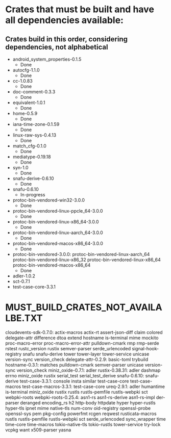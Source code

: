 # Crates that must be built and have all dependencies available:

## Crates build in this order, considering dependencies, not alphabetical

* android_system_properties-0.1.5
  * Done
* autocfg-1.1.0
  * Done
* cc-1.0.83
  * Done
* doc-comment-0.3.3
  * Done
* equivalent-1.0.1
  * Done
* home-0.5.9
  * Done
* iana-time-zone-0.1.59
  * Done
* linux-raw-sys-0.4.13
  * Done
* match_cfg-0.1.0
  * Done
* mediatype-0.19.18
  * Done
* syn-1.0
  * Done
* snafu-derive-0.6.10
  * Done
* snafu-0.6.10
  * In-progress
* protoc-bin-vendored-win32-3.0.0
  * Done
* protoc-bin-vendored-linux-ppcle_64-3.0.0
  * Done
* protoc-bin-vendored-linux-x86_64-3.0.0
  * Done
* protoc-bin-vendored-linux-aarch_64-3.0.0
  * Done
* protoc-bin-vendored-macos-x86_64-3.0.0
  * Done
* protoc-bin-vendored-3.0.0: protoc-bin-vendored-linux-aarch_64 protoc-bin-vendored-linux-x86_32 protoc-bin-vendored-linux-x86_64 protoc-bin-vendored-macos-x86_64
  * Done
* adler-1.0.2
* sct-0.7.1
* test-case-core-3.3.1

# MUST_BUILD_CRATES_NOT_AVAILALBE.TXT

cloudevents-sdk-0.7.0: actix-macros actix-rt assert-json-diff claim colored delegate-attr difference dtoa extend hostname is-terminal mime mockito proc-macro-error proc-macro-error-attr pulldown-cmark rmp rmp-serde rstest rustc_version rustix semver-parser serde_urlencoded signal-hook-registry snafu snafu-derive tower tower-layer tower-service unicase version-sync version_check
delegate-attr-0.2.9: basic-toml trybuild
hostname-0.3.1: matches pulldown-cmark semver-parser unicase version-sync version_check
miniz_oxide-0.7.1: adler
rustix-0.38.31: adler dashmap errno miniz_oxide rustix serial_test serial_test_derive
snafu-0.6.10: snafu-derive
test-case-3.3.1: console insta similar test-case-core test-case-macros
test-case-macros-3.3.1: test-case-core
ureq-2.9.1: adler humantime is-terminal miniz_oxide rustix rustls rustls-pemfile rustls-webpki sct webpki-roots
webpki-roots-0.25.4: asn1-rs asn1-rs-derive asn1-rs-impl der-parser deranged encoding_rs h2 http-body httpdate hyper hyper-rustls hyper-tls ipnet mime native-tls num-conv oid-registry openssl-probe openssl-sys pem pkg-config powerfmt rcgen reqwest rusticata-macros rustls rustls-pemfile rustls-webpki sct serde_urlencoded sync_wrapper time time-core time-macros tokio-native-tls tokio-rustls tower-service try-lock vcpkg want x509-parser yasna
